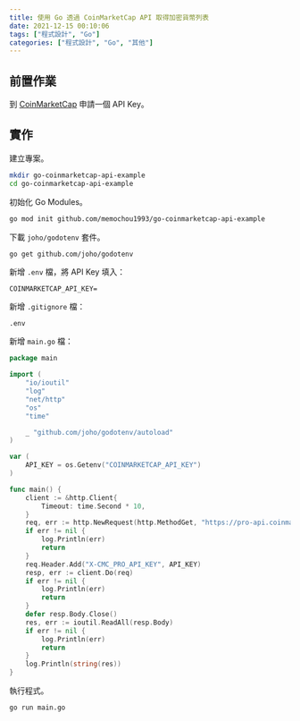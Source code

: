 ```yaml
---
title: 使用 Go 透過 CoinMarketCap API 取得加密貨幣列表
date: 2021-12-15 00:10:06
tags: ["程式設計", "Go"]
categories: ["程式設計", "Go", "其他"]
---
```


## 前置作業

到 [CoinMarketCap](https://coinmarketcap.com/api/) 申請一個 API Key。

## 實作

建立專案。

```bash
mkdir go-coinmarketcap-api-example
cd go-coinmarketcap-api-example
```

初始化 Go Modules。

```bash
go mod init github.com/memochou1993/go-coinmarketcap-api-example
```

下載 `joho/godotenv` 套件。

```bash
go get github.com/joho/godotenv
```

新增 `.env` 檔，將 API Key 填入：

```env
COINMARKETCAP_API_KEY=
```

新增 `.gitignore` 檔：

```env
.env
```

新增 `main.go` 檔：

```go
package main

import (
	"io/ioutil"
	"log"
	"net/http"
	"os"
	"time"

	_ "github.com/joho/godotenv/autoload"
)

var (
	API_KEY = os.Getenv("COINMARKETCAP_API_KEY")
)

func main() {
	client := &http.Client{
		Timeout: time.Second * 10,
	}
	req, err := http.NewRequest(http.MethodGet, "https://pro-api.coinmarketcap.com/v1/cryptocurrency/listings/latest", nil)
	if err != nil {
		log.Println(err)
		return
	}
	req.Header.Add("X-CMC_PRO_API_KEY", API_KEY)
	resp, err := client.Do(req)
	if err != nil {
		log.Println(err)
		return
	}
	defer resp.Body.Close()
	res, err := ioutil.ReadAll(resp.Body)
	if err != nil {
		log.Println(err)
		return
	}
	log.Println(string(res))
}
```

執行程式。

```bash
go run main.go
```
